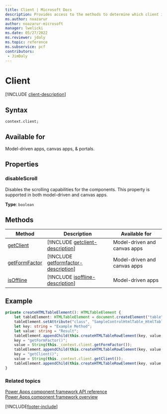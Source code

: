 ```yaml
---
title: Client | Microsoft Docs
description: Provides access to the methods to determine which client is being used, whether the client is connected to server, and what kind of device is being used.
ms.author: noazarur
author: noazarur-microsoft
manager: lwelicki
ms.date: 05/27/2022
ms.reviewer: jdaly
ms.topic: reference
ms.subservice: pcf
contributors:
 - JimDaly
---
```


# Client

[!INCLUDE [client-description](includes/client-description.md)]

## Syntax

`context.client;`

## Available for 

Model-driven apps, canvas apps, & portals.

## Properties

### disableScroll

Disables the scrolling capabilities for the components. This property is supported in both model-driven and canvas apps.

**Type**: `boolean`

## Methods

|Method | Description |Available for|
| ------------- |-------------|------|
|[getClient](client/getclient.md)|[!INCLUDE [getclient-description](client/includes/getclient-description.md)]|Model-driven and canvas apps|
|[getFormFactor](client/getformfactor.md)|[!INCLUDE [getformfactor-description](client/includes/getformfactor-description.md)]|Model-driven and canvas apps|
|[isOffline](client/isoffline.md)|[!INCLUDE [isoffline-description](client/includes/isoffline-description.md)]|Model-driven apps|

## Example 

```TypeScript
private createHTMLTableElement(): HTMLTableElement {
    let tableElement: HTMLTableElement = document.createElement("table");
    tableElement.setAttribute("class", "SampleControlHtmlTable_HtmlTable");
    let key: string = "Example Method";
    let value: string = "Result";
    tableElement.appendChild(this.createHTMLTableRowElement(key, value, true));
    key = "getFormFactor()";
    value = String(this._context.client.getFormFactor());
    tableElement.appendChild(this.createHTMLTableRowElement(key, value, false));
    key = "getClient()";
    value = String(this._context.client.getClient());
    tableElement.appendChild(this.createHTMLTableRowElement(key, value, false));
}
```

### Related topics

[Power Apps component framework API reference](../reference/index.md)<br/>
[Power Apps component framework overview](../overview.md)

[!INCLUDE[footer-include](../../../includes/footer-banner.md)]